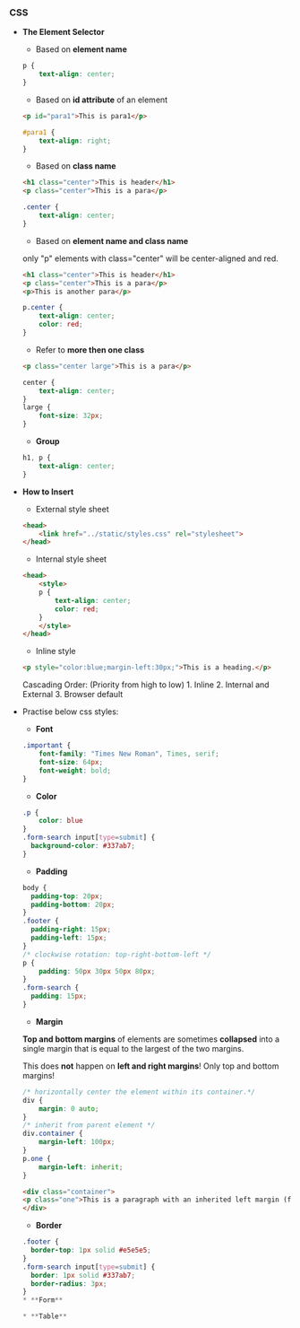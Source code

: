 ### CSS

* **The Element Selector**

    * Based on **element name**
    ```css
    p {
        text-align: center;
    }
    ```
    * Based on **id attribute** of an element

    ```html
    <p id="para1">This is para1</p>
    ```
    ```css
    #para1 {
        text-align: right;
    }
    ```
    * Based on **class name**
    ```html
    <h1 class="center">This is header</h1>
    <p class="center">This is a para</p>    
    ```
    ```css
    .center {
        text-align: center;
    }
    ```
    * Based on **element name and class name**
    
     only "p" elements with class="center" will be center-aligned and red.
    ```html
    <h1 class="center">This is header</h1>
    <p class="center">This is a para</p>
    <p>This is another para</p>
    ```
    ```css
    p.center {
        text-align: center;
        color: red;
    }
    ```
    * Refer to **more then one class**
    ```html
    <p class="center large">This is a para</p>
    ```
    ```css
    center {
        text-align: center;
    }
    large {
        font-size: 32px;
    }
    ```
    * **Group**
    ```css
    h1, p {
        text-align: center;
    }
    ```
* **How to Insert**

    * External style sheet
    ```html
    <head>
    	<link href="../static/styles.css" rel="stylesheet">
    </head>
    ```
    * Internal style sheet
    ```html
    <head>
        <style>
        p {
            text-align: center;
            color: red;
        } 
        </style>
    </head>
    ```
    * Inline style
    ```html
    <p style="color:blue;margin-left:30px;">This is a heading.</p>
    ```
    Cascading Order: (Priority from high to low)
        1. Inline
        2. Internal and External
        3. Browser default


* Practise below css styles:
    * **Font**
    
    ```css
    .important {
        font-family: "Times New Roman", Times, serif;
        font-size: 64px;
        font-weight: bold;
    }
    ```
    * **Color** 
    ```css
    .p {
        color: blue
    }
    .form-search input[type=submit] {
      background-color: #337ab7;         
    }
    ```
    * **Padding**
    ```css
    body {
      padding-top: 20px;
      padding-bottom: 20px;
    }
    .footer {
      padding-right: 15px;
      padding-left: 15px;
    }
    /* clockwise rotation: top-right-bottom-left */
    p {
        padding: 50px 30px 50px 80px;
    }
    .form-search {
      padding: 15px;
    }
    ```
    * **Margin**
    
    **Top and bottom margins** of elements are sometimes **collapsed** into a single margin that is equal to the largest of the two margins.

    This does **not** happen on **left and right margins**! Only top and bottom margins!
    ```css
    /* horizontally center the element within its container.*/
    div {
        margin: 0 auto;
    }
    /* inherit from parent element */
    div.container {
        margin-left: 100px;
    }    
    p.one {
        margin-left: inherit;
    }

    ```
    ```html
    <div class="container">
    <p class="one">This is a paragraph with an inherited left margin (from the div element).</p>
    </div>
    ```
    * **Border**
    ```css
    .footer {
      border-top: 1px solid #e5e5e5;
    }
    .form-search input[type=submit] {
      border: 1px solid #337ab7;
      border-radius: 3px;
    }
    * **Form**
    
    * **Table**
